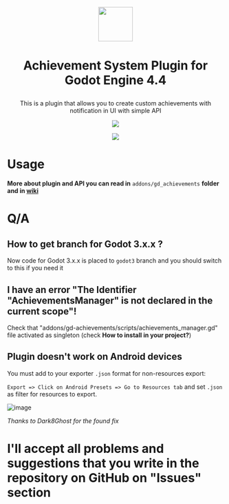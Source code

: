 <p align="center"> <img width=80 height=80 src="https://imgur.com/vIftQvp.png"/></p>
<h1><p align="center">Achievement System Plugin for Godot Engine 4.4 </p></h1>

<p align="center">This is a plugin that allows you to create custom achievements with notification in UI with simple API</p>

<p align="center">
<img src=https://imgur.com/sMhvf6T.png"</img>
</p>

<p align="center">
<img src="https://imgur.com/24MtHit.png"</img>
</p>

# Usage
<b>More about plugin and API you can read in</b> ```addons/gd_achievements``` <b>folder and in <a href="https://github.com/5FB5/gd-achievements/wiki">wiki</a> </b>

# Q/A

## How to get branch for Godot 3.x.x ?
Now code for Godot 3.x.x is placed to ```godot3``` branch and you should switch to this if you need it

## I have an error "The Identifier "AchievementsManager" is not declared in the current scope"!

Check that "addons/gd-achievements/scripts/achievements_manager.gd" file activated as singleton (check <b>How to install in your project?</b>)

## Plugin doesn't work on Android devices
You must add to your exporter ```.json``` format for non-resources export:

```Export => Click on Android Presets => Go to Resources tab``` and set ```.json``` as filter for resources to export.

![image](https://user-images.githubusercontent.com/15859698/226280315-4a3d872b-4090-4f84-856d-5d081b32556a.png)

<i>Thanks to Dark8Ghost for the found fix</i>

# I'll accept all problems and suggestions that you write in the repository on GitHub on "Issues" section
